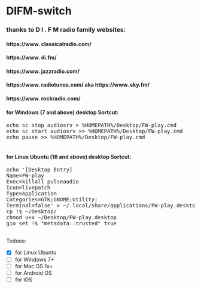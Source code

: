 # DIFM-switch

### thanks to  D I . F M  radio family websites:

#### https://www. classicalradio.com/
#### https://www. di.fm/
#### https://www. jazzradio.com/
#### https://www. radiotunes.com/ aka https://www. sky.fm/
#### https://www. rockradio.com/

#### for Windows (7 and above) desktop Sortcut:
<pre>echo sc stop audiosrv > %HOMEPATH%/Desktop/FW-play.cmd
echo sc start audiosrv >> %HOMEPATH%/Desktop/FW-play.cmd
echo pause >> %HOMEPATH%/Desktop/FW-play.cmd

</pre>

#### for Linux Ubuntu (18 and above) desktop Sortcut:
<pre>echo '[Desktop Entry]
Name=FW-play
Exec=killall pulseaudio
Icon=livepatch
Type=Application
Categories=GTK;GNOME;Utility;
Terminal=false' > ~/.local/share/applications/FW-play.desktop
cp !$ ~/Desktop/
chmod u+x ~/Desktop/FW-play.desktop
gio set !$ "metadata::trusted" true

</pre>


Todoes:
- [x] for Linux Ubuntu
- [ ] for Windows 7+
- [ ] for Mac OS 1x+
- [ ] for Android OS
- [ ] for iOS
